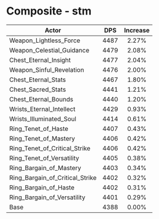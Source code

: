 # Composite - stm
| Actor | DPS | Increase |
|---|:---:|:---:|
|Weapon_Lightless_Force|4487|2.27%|
|Weapon_Celestial_Guidance|4479|2.08%|
|Chest_Eternal_Insight|4477|2.04%|
|Weapon_Sinful_Revelation|4476|2.00%|
|Chest_Eternal_Stats|4467|1.80%|
|Chest_Sacred_Stats|4441|1.21%|
|Chest_Eternal_Bounds|4440|1.20%|
|Wrists_Eternal_Intellect|4429|0.93%|
|Wrists_Illuminated_Soul|4414|0.61%|
|Ring_Tenet_of_Haste|4407|0.43%|
|Ring_Tenet_of_Mastery|4406|0.42%|
|Ring_Tenet_of_Critical_Strike|4406|0.42%|
|Ring_Tenet_of_Versatility|4405|0.38%|
|Ring_Bargain_of_Mastery|4403|0.34%|
|Ring_Bargain_of_Critical_Strike|4402|0.32%|
|Ring_Bargain_of_Haste|4402|0.31%|
|Ring_Bargain_of_Versatility|4401|0.29%|
|Base|4388|0.00%|
